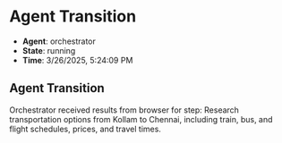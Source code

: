 # Agent Transition

- **Agent**: orchestrator
- **State**: running
- **Time**: 3/26/2025, 5:24:09 PM

## Agent Transition

Orchestrator received results from browser for step: Research transportation options from Kollam to Chennai, including train, bus, and flight schedules, prices, and travel times.


